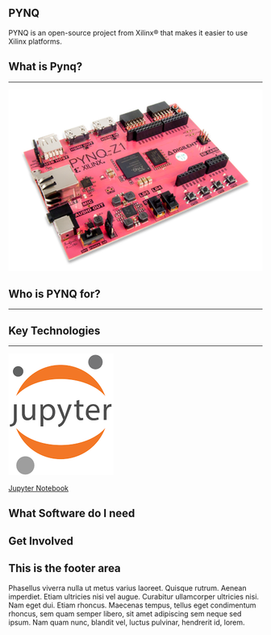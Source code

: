 <body>
  <div class="content-container">
    <div class="banner" style="background: url('img/dummy-background.jpeg') no-repeat center; background-size: cover; height: 400px;"></div>
    <div class="banner">
      <div class="banner-table flex-column">
        <div class="flex-row">
          <div class="flex-item flex-column">
            <h2 class="add-top-margin-small">PYNQ</h2>
            <p class="text">
              PYNQ is an open-source project from Xilinx® that makes it easier to use Xilinx platforms.
            </p>
          </div>
        </div>
      </div>
    </div>
    <div class="content">
      <div class="content-table flex-column">
        <div class="flex-row">
          <div class="flex-item flex-column">
            <h2>What is Pynq?</h2>
            <hr>
            <p class="text">
              <img class="image image-wrap-text max-width-400" src="img/Pynq-z1.png">
              <zero-md src="./Index.md/Intro.md"></zero-md>
            </p>
          </div>
        </div>
        <div class="flex-row">
          <div class="flex-item flex-column">
            <h2> Who is PYNQ for?</h2>
            <hr>
            <p class="text">
              <zero-md src="./Index.md/Who.md"></zero-md>
            </p>
          </div>
        </div>
        <div class="flex-row">
          <div class="flex-item flex-column full-width">
            <h2>Key Technologies</h2>
            <hr>
          </div>
        </div>
        <div class="flex-row">
          <div class="flex-item flex-item-stretch flex-column">
            <img class="image max-width-400" src="img/jupyter.png">
          </div>
          <div class="flex-item flex-item-stretch-4 flex-column">
            <p class="text">
              <a class="highlight-text" href="https://jupyter.org/">Jupyter Notebook</a><br>
              <zero-md src="./Index.md/Key.md"></zero-md>
            </p>
          </div>
        </div>
        <div class="flex-row">
          <div class="flex-item flex-column">
            <h2>What Software do I need</h2>
            <p class="text">
              <zero-md src="./Index.md/What.md"></zero-md>
            </p>
            <h2>Get Involved</h2>
            <p class="text">
              <zero-md src="./Index.md/Get.md"></zero-md>
            </p>
          </div>
        </div>
      </div>
    </div>
    <div class="banner">
      <div class="banner-table flex-column">
        <div class="flex-row">
          <div class="flex-item flex-column">
            <h2>This is the footer area</h2>
            <p class="text add-bottom-margin-large">
              Phasellus viverra nulla ut metus varius laoreet. Quisque rutrum. Aenean imperdiet. Etiam ultricies nisi vel
              augue. Curabitur ullamcorper ultricies nisi. Nam eget dui. Etiam rhoncus. Maecenas tempus, tellus eget
              condimentum rhoncus, sem quam semper libero, sit amet adipiscing sem neque sed ipsum. Nam quam nunc, blandit
              vel, luctus pulvinar, hendrerit id, lorem.
            </p>
          </div>
        </div>
      </div>
    </div>
  </div>
</body>